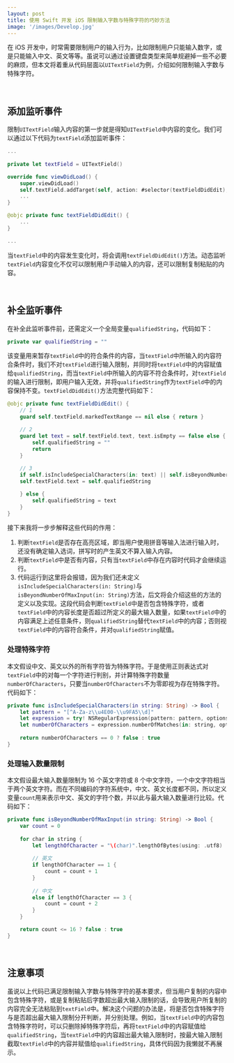 ```yaml
---
layout: post
title: 使用 Swift 开发 iOS 限制输入字数与特殊字符的巧妙方法
image: '/images/Develop.jpg'
---
```


在 iOS 开发中，时常需要限制用户的输入行为，比如限制用户只能输入数字，或是只能输入中文、英文等等。虽说可以通过设置键盘类型来简单规避掉一些不必要的麻烦，但本文将着重从代码层面以`UITextField`为例，介绍如何限制输入字数与特殊字符。

<br/>

## 添加监听事件

限制`UITextField`输入内容的第一步就是得知`UITextField`中内容的变化。我们可以通过以下代码为`textField`添加监听事件：
```swift
...
    
private let textField = UITextField()

override func viewDidLoad() {
    super.viewDidLoad()
    self.textField.addTarget(self, action: #selector(textFieldDidEdit), for: .editingChanged)
    ...
}

@objc private func textFieldDidEdit() {
    ...
}

...
```
当`textField`中的内容发生变化时，将会调用`textFieldDidEdit()`方法。动态监听`textField`内容变化不仅可以限制用户手动输入的内容，还可以限制复制粘贴的内容。

<br/>

## 补全监听事件

在补全此监听事件前，还需定义一个全局变量`qualifiedString`，代码如下：
```swift
private var qualifiedString = ""
```
该变量用来暂存`textField`中的符合条件的内容，当`textField`中所输入的内容符合条件时，我们不对`textField`进行输入限制，并同时将`textField`中的内容赋值给`qualifiedString`，而当`textField`中所输入的内容不符合条件时，对`textField`的输入进行限制，即用户输入无效，并将`qualifiedString`作为`textField`中的内容保持不变。`textFieldDidEdit()`方法完整代码如下：
```swift
@objc private func textFieldDidEdit() {
    // 1
    guard self.textField.markedTextRange == nil else { return }

    // 2
    guard let text = self.textField.text, text.isEmpty == false else {
        self.qualifiedString = ""
        return
    }
                        
    // 3
    if self.isIncludeSpecialCharacters(in: text) || self.isBeyondNumberOfMaxInput(in: text) {                
    self.textField.text = self.qualifiedString

    } else {
        self.qualifiedString = text
    }
}
```
接下来我将一步步解释这些代码的作用：
1. 判断`textField`是否存在高亮区域，即当用户使用拼音等输入法进行输入时，还没有确定输入选词，拼写时的产生英文不算入输入内容。
2. 判断`textField`中是否有内容，只有当`textField`中存在内容时代码才会继续运行。
3. 代码运行到这里将会报错，因为我们还未定义`isIncludeSpecialCharacters(in: String)`与`isBeyondNumberOfMaxInput(in: String)`方法，后文将会介绍这些的方法的定义以及实现。这段代码会判断`textField`中是否包含特殊字符，或者`textField`中的内容长度是否超过所定义的最大输入数量，如果`textField`中的内容满足上述任意条件，则`qualifiedString`替代`textField`中的内容；否则视`textField`中的内容符合条件，并对`qualifiedString`赋值。

### 处理特殊字符

本文假设中文、英文以外的所有字符皆为特殊字符。于是使用正则表达式对`textField`中的对每一个字符进行判别，并计算特殊字符数量`numberOfCharacters`，只要当`numberOfCharacters`不为零即视为存在特殊字符。代码如下：
```swift
private func isIncludeSpecialCharacters(in string: String) -> Bool {
    let pattern = "[^A-Za-z\\u4E00-\\u9FA5\\d]"
    let expression = try! NSRegularExpression(pattern: pattern, options: .allowCommentsAndWhitespace)
    let numberOfCharacters = expression.numberOfMatches(in: string, options: .reportProgress, range: NSMakeRange(0, (string as NSString).length))
        
    return numberOfCharacters == 0 ? false : true 
}
```

### 处理输入数量限制

本文假设最大输入数量限制为 16 个英文字符或 8 个中文字符，一个中文字符相当于两个英文字符。而在不同编码的字符系统中，中文、英文长度都不同，所以定义变量`count`用来表示中文、英文的字符个数，并以此与最大输入数量进行比较。代码如下：
```swift
private func isBeyondNumberOfMaxInput(in string: String) -> Bool {
    var count = 0
        
    for char in string {
        let lengthOfCharacter = "\(char)".lengthOfBytes(using: .utf8)
            
        // 英文
        if lengthOfCharacter == 1 {
            count = count + 1
        }
                
        // 中文
        else if lengthOfCharacter == 3 {
            count = count + 2
        }
    }

    return count <= 16 ? false : true 
}
```

<br/>

## 注意事项

虽说以上代码已满足限制输入字数与特殊字符的基本要求，但当用户复制的内容中包含特殊字符，或是复制粘贴后字数超出最大输入限制的话，会导致用户所复制的内容完全无法粘贴到`textField`中。解决这个问题的办法是，将是否包含特殊字符与是否超出最大输入限制分开判断，并分别处理。例如，当`textField`中的内容包含特殊字符时，可以只删除掉特殊字符后，再将`textField`中的内容赋值给`qualifiedString`，当`textField`中的内容超出最大输入限制时，按最大输入限制截取`textField`中的内容并赋值给`qualifiedString`，具体代码因为我懒就不再展示。
